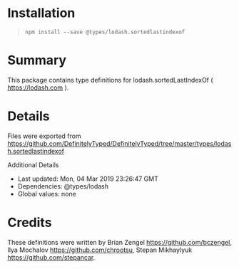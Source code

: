 # Installation
> `npm install --save @types/lodash.sortedlastindexof`

# Summary
This package contains type definitions for lodash.sortedLastIndexOf ( https://lodash.com ).

# Details
Files were exported from https://github.com/DefinitelyTyped/DefinitelyTyped/tree/master/types/lodash.sortedlastindexof

Additional Details
 * Last updated: Mon, 04 Mar 2019 23:26:47 GMT
 * Dependencies: @types/lodash
 * Global values: none

# Credits
These definitions were written by Brian Zengel <https://github.com/bczengel>, Ilya Mochalov <https://github.com/chrootsu>, Stepan Mikhaylyuk <https://github.com/stepancar>.
